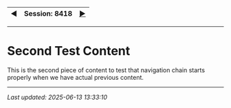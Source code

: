 | ◀ | Session: 8418 | <a href="../claude_display_8418.md" onclick="window.location.replace(this.href); return false;">▶</a> |
|---|---|---|

---

# Second Test Content

This is the second piece of content to test that navigation chain starts properly when we have actual previous content.


---

*Last updated: 2025-06-13 13:33:10*